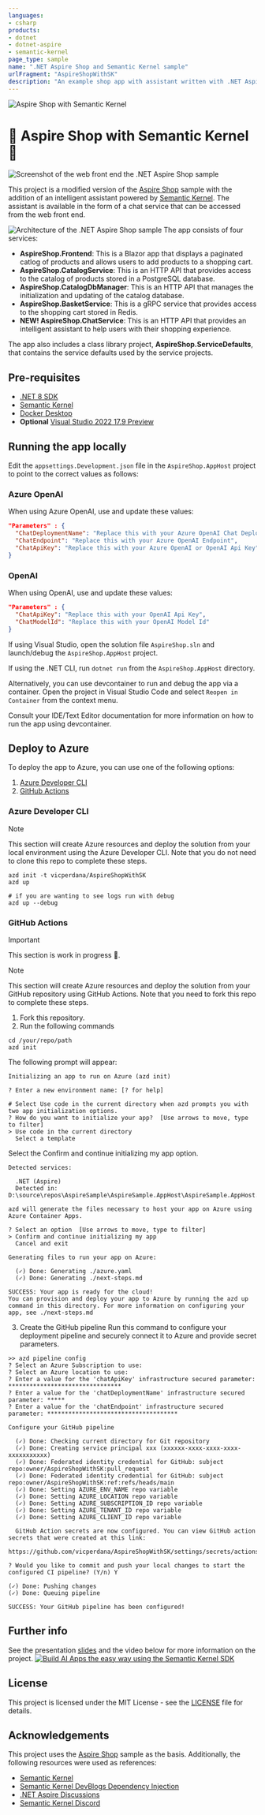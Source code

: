 ```yaml
---
languages:
- csharp
products:
- dotnet
- dotnet-aspire
- semantic-kernel
page_type: sample
name: ".NET Aspire Shop and Semantic Kernel sample"
urlFragment: "AspireShopWithSK"
description: "An example shop app with assistant written with .NET Aspire and Semantic Kernel"
---
```

![Aspire Shop with Semantic Kernel](https://github.com/vicperdana/AspireShopWithSK/actions/workflows/azure-dev.yaml/badge.svg)
# 🤖 Aspire Shop with Semantic Kernel 🔋

![Screenshot of the web front end the .NET Aspire Shop sample](./images/aspireshop-frontend-complete.png)

This project is a modified version of the [Aspire Shop](https://github.com/dotnet/aspire) sample with the addition of an intelligent assistant powered by [Semantic Kernel](https://github.com/microsoft/semantic-kernel). The assistant is available in the form of a chat service that can be accessed from the web front end.

![Architecture of the .NET Aspire Shop sample](./images/architecture.gif)
The app consists of four services:

- **AspireShop.Frontend**: This is a Blazor app that displays a paginated catlog of products and allows users to add products to a shopping cart.
- **AspireShop.CatalogService**: This is an HTTP API that provides access to the catalog of products stored in a PostgreSQL database.
- **AspireShop.CatalogDbManager**: This is an HTTP API that manages the initialization and updating of the catalog database.
- **AspireShop.BasketService**: This is a gRPC service that provides access to the shopping cart stored in Redis.
- **NEW! AspireShop.ChatService**: This is an HTTP API that provides an intelligent assistant to help users with their shopping experience. 

The app also includes a class library project, **AspireShop.ServiceDefaults**, that contains the service defaults used by the service projects.

## Pre-requisites

- [.NET 8 SDK](https://dotnet.microsoft.com/download/dotnet/8.0)
- [Semantic Kernel](https://github.com/microsoft/semantic-kernel)
- [Docker Desktop](https://www.docker.com/products/docker-desktop/)
- **Optional** [Visual Studio 2022 17.9 Preview](https://visualstudio.microsoft.com/vs/preview/)

## Running the app locally

Edit the `appsettings.Development.json` file in the `AspireShop.AppHost` project to point to the correct values as follows:

### Azure OpenAI    
When using Azure OpenAI, use and update these values:
```json
"Parameters" : {
  "ChatDeploymentName": "Replace this with your Azure OpenAI Chat Deployment",
  "ChatEndpoint": "Replace this with your Azure OpenAI Endpoint",
  "ChatApiKey": "Replace this with your Azure OpenAI or OpenAI Api Key"
}
```

### OpenAI
When using OpenAI, use and update these values:
```json
"Parameters" : {
  "ChatApiKey": "Replace this with your OpenAI Api Key",
  "ChatModelId": "Replace this with your OpenAI Model Id"
}
```

If using Visual Studio, open the solution file `AspireShop.sln` and launch/debug the `AspireShop.AppHost` project.

If using the .NET CLI, run `dotnet run` from the `AspireShop.AppHost` directory.

Alternatively, you can use devcontainer to run and debug the app via a container. Open the project in Visual Studio Code and select `Reopen in Container` from the context menu.

Consult your IDE/Text Editor documentation for more information on how to run the app using devcontainer.

## Deploy to Azure

To deploy the app to Azure, you can use one of the following options:
1. [Azure Developer CLI](#azure-developer-cli)
2. [GitHub Actions](#github-actions)

### Azure Developer CLI
> [!NOTE]
> This section will create Azure resources and deploy the solution from your local environment using the Azure Developer CLI. Note that you do not need to clone this repo to complete these steps.

```pwsh
azd init -t vicperdana/AspireShopWithSK
azd up

# if you are wanting to see logs run with debug
azd up --debug
```

### GitHub Actions

> [!IMPORTANT]
> This section is work in progress 🚧.


> [!NOTE]
> This section will create Azure resources and deploy the solution from your GitHub repository using GitHub Actions. Note that you need to fork this repo to complete these steps.

1. Fork this repository.
2. Run the following commands
```pwsh
cd /your/repo/path
azd init 
```
The following prompt will appear:
```pwsh
Initializing an app to run on Azure (azd init)

? Enter a new environment name: [? for help]

# Select Use code in the current directory when azd prompts you with two app initialization options.
? How do you want to initialize your app?  [Use arrows to move, type to filter]
> Use code in the current directory
  Select a template
```

Select the Confirm and continue initializing my app option.
```pwsh
Detected services:

  .NET (Aspire)
  Detected in: D:\source\repos\AspireSample\AspireSample.AppHost\AspireSample.AppHost.csproj

azd will generate the files necessary to host your app on Azure using Azure Container Apps.

? Select an option  [Use arrows to move, type to filter]
> Confirm and continue initializing my app
  Cancel and exit
  
Generating files to run your app on Azure:

  (✓) Done: Generating ./azure.yaml
  (✓) Done: Generating ./next-steps.md

SUCCESS: Your app is ready for the cloud!
You can provision and deploy your app to Azure by running the azd up command in this directory. For more information on configuring your app, see ./next-steps.md
```

3. Create the GitHub pipeline
Run this command to configure your deployment pipeline and securely connect it to Azure and provide secret parameters. 
```pwsh
>> azd pipeline config
? Select an Azure Subscription to use: 
? Select an Azure location to use:  
? Enter a value for the 'chatApiKey' infrastructure secured parameter: ********************************
? Enter a value for the 'chatDeploymentName' infrastructure secured parameter: *****
? Enter a value for the 'chatEndpoint' infrastructure secured parameter: *************************************

Configure your GitHub pipeline

  (✓) Done: Checking current directory for Git repository
  (✓) Done: Creating service principal xxx (xxxxxx-xxxx-xxxx-xxxx-xxxxxxxxxxx)
  (✓) Done: Federated identity credential for GitHub: subject repo:owner/AspireShopWithSK:pull_request
  (✓) Done: Federated identity credential for GitHub: subject repo:owner/AspireShopWithSK:ref:refs/heads/main
  (✓) Done: Setting AZURE_ENV_NAME repo variable
  (✓) Done: Setting AZURE_LOCATION repo variable
  (✓) Done: Setting AZURE_SUBSCRIPTION_ID repo variable
  (✓) Done: Setting AZURE_TENANT_ID repo variable
  (✓) Done: Setting AZURE_CLIENT_ID repo variable

  GitHub Action secrets are now configured. You can view GitHub action secrets that were created at this link:
  https://github.com/vicperdana/AspireShopWithSK/settings/secrets/actions

? Would you like to commit and push your local changes to start the configured CI pipeline? (Y/n) Y

(✓) Done: Pushing changes
(✓) Done: Queuing pipeline

SUCCESS: Your GitHub pipeline has been configured!
```


## Further info
See the presentation [slides](./assets/Reactor.pdf) and the video below for more information on the project.
[![Build AI Apps the easy way using the Semantic Kernel SDK](./images/reactortalk.png)](https://www.youtube.com/watch?v=7xOAc_twiAQ)

## License
This project is licensed under the MIT License - see the [LICENSE](LICENSE) file for details.

## Acknowledgements
This project uses the [Aspire Shop](https://github.com/dotnet/aspire-samples/tree/main/samples/AspireShop) sample as the basis. Additionally, the following resources were used as references:
- [Semantic Kernel](https://github.com/microsoft/semantic-kernel)
- [Semantic Kernel DevBlogs Dependency Injection](https://devblogs.microsoft.com/semantic-kernel/using-semantic-kernel-with-dependency-injection/)
- [.NET Aspire Discussions](https://github.com/dotnet/aspire/discussions)
- [Semantic Kernel Discord](https://aka.ms/SKDiscord)

